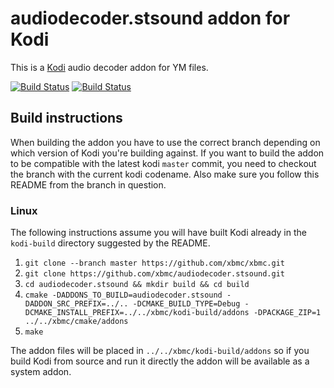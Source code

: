 # audiodecoder.stsound addon for Kodi

This is a [Kodi](https://kodi.tv) audio decoder addon for YM files.

[![Build Status](https://travis-ci.org/xbmc/audiodecoder.stsound.svg?branch=Matrix)](https://travis-ci.org/xbmc/audiodecoder.stsound/branches)
[![Build Status](https://ci.appveyor.com/api/projects/status/github/xbmc/audiodecoder.stsound?branch=Matrix&svg=true)](https://ci.appveyor.com/project/xbmc/audiodecoder-stsound?branch=Matrix)

## Build instructions

When building the addon you have to use the correct branch depending on which version of Kodi you're building against. 
If you want to build the addon to be compatible with the latest kodi `master` commit, you need to checkout the branch with the current kodi codename.
Also make sure you follow this README from the branch in question.

### Linux

The following instructions assume you will have built Kodi already in the `kodi-build` directory 
suggested by the README.

1. `git clone --branch master https://github.com/xbmc/xbmc.git`
2. `git clone https://github.com/xbmc/audiodecoder.stsound.git`
3. `cd audiodecoder.stsound && mkdir build && cd build`
4. `cmake -DADDONS_TO_BUILD=audiodecoder.stsound -DADDON_SRC_PREFIX=../.. -DCMAKE_BUILD_TYPE=Debug -DCMAKE_INSTALL_PREFIX=../../xbmc/kodi-build/addons -DPACKAGE_ZIP=1 ../../xbmc/cmake/addons`
5. `make`

The addon files will be placed in `../../xbmc/kodi-build/addons` so if you build Kodi from source and run it directly 
the addon will be available as a system addon.
